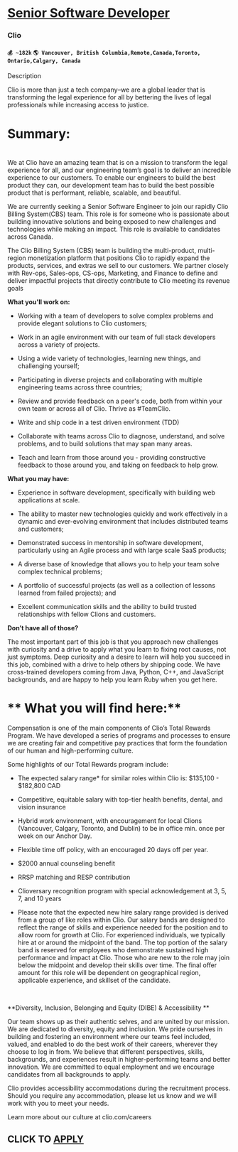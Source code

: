 # [Senior Software Developer](https://www.remotewlb.com/apply/senior-software-developer-83454)  
### Clio  
#### `💰 ~182k` `🌎 Vancouver, British Columbia,Remote,Canada,Toronto, Ontario,Calgary, Canada`  

Description

Clio is more than just a tech company–we are a global leader that is transforming the legal experience for all by bettering the lives of legal professionals while increasing access to justice.

#  **Summary:**

#

We at Clio have an amazing team that is on a mission to transform the legal experience for all, and our engineering team’s goal is to deliver an incredible experience to our customers. To enable our engineers to build the best product they can, our development team has to build the best possible product that is performant, reliable, scalable, and beautiful.

We are currently seeking a Senior Software Engineer to join our rapidly Clio Billing System(CBS) team. This role is for someone who is passionate about building innovative solutions and being exposed to new challenges and technologies while making an impact. This role is available to candidates across Canada.

The Clio Billing System (CBS) team is building the multi-product, multi-region monetization platform that positions Clio to rapidly expand the products, services, and extras we sell to our customers. We partner closely with Rev-ops, Sales-ops, CS-ops, Marketing, and Finance to define and deliver impactful projects that directly contribute to Clio meeting its revenue goals

 **What you'll work on:**

  * Working with a team of developers to solve complex problems and provide elegant solutions to Clio customers;

  * Work in an agile environment with our team of full stack developers across a variety of projects.

  * Using a wide variety of technologies, learning new things, and challenging yourself;

  * Participating in diverse projects and collaborating with multiple engineering teams across three countries; 

  * Review and provide feedback on a peer's code, both from within your own team or across all of Clio. Thrive as #TeamClio. 

  * Write and ship code in a test driven environment (TDD)

  * Collaborate with teams across Clio to diagnose, understand, and solve problems, and to build solutions that may span many areas.

  * Teach and learn from those around you - providing constructive feedback to those around you, and taking on feedback to help grow.

 **What you may have:**

  * Experience in software development, specifically with building web applications at scale. 

  * The ability to master new technologies quickly and work effectively in a dynamic and ever-evolving environment that includes distributed teams and customers;

  * Demonstrated success in mentorship in software development, particularly using an Agile process and with large scale SaaS products;

  * A diverse base of knowledge that allows you to help your team solve complex technical problems;

  * A portfolio of successful projects (as well as a collection of lessons learned from failed projects); and

  * Excellent communication skills and the ability to build trusted relationships with fellow Clions and customers. 

**Don’t have all of those?**

The most important part of this job is that you approach new challenges with curiosity and a drive to apply what you learn to fixing root causes, not just symptoms. Deep curiosity and a desire to learn will help you succeed in this job, combined with a drive to help others by shipping code. We have cross-trained developers coming from Java, Python, C++, and JavaScript backgrounds, and are happy to help you learn Ruby when you get here.

#  ** **What you will find here:****

Compensation is one of the main components of Clio’s Total Rewards Program. We have developed a series of programs and processes to ensure we are creating fair and competitive pay practices that form the foundation of our human and high-performing culture.  
  
Some highlights of our Total Rewards program include:  

  * The expected salary range* for similar roles within Clio is: $135,100 - $182,800 CAD

  * Competitive, equitable salary with top-tier health benefits, dental, and vision insurance 

  * Hybrid work environment, with encouragement for local Clions (Vancouver, Calgary, Toronto, and Dublin) to be in office min. once per week on our Anchor Day. 

  * Flexible time off policy, with an encouraged 20 days off per year.

  * $2000 annual counseling benefit

  * RRSP matching and RESP contribution 

  * Clioversary recognition program with special acknowledgement at 3, 5, 7, and 10 years

* Please note that the expected new hire salary range provided is derived from a group of like roles within Clio. Our salary bands are designed to reflect the range of skills and experience needed for the position and to allow room for growth at Clio. For experienced individuals, we typically hire at or around the midpoint of the band. The top portion of the salary band is reserved for employees who demonstrate sustained high performance and impact at Clio. Those who are new to the role may join below the midpoint and develop their skills over time. The final offer amount for this role will be dependent on geographical region, applicable experience, and skillset of the candidate.

​

 **Diversity, Inclusion, Belonging and Equity (DIBE) & Accessibility **

Our team shows up as their authentic selves, and are united by our mission. We are dedicated to diversity, equity and inclusion. We pride ourselves in building and fostering an environment where our teams feel included, valued, and enabled to do the best work of their careers, wherever they choose to log in from. We believe that different perspectives, skills, backgrounds, and experiences result in higher-performing teams and better innovation. We are committed to equal employment and we encourage candidates from all backgrounds to apply.

Clio provides accessibility accommodations during the recruitment process. Should you require any accommodation, please let us know and we will work with you to meet your needs.

Learn more about our culture at clio.com/careers

  
## CLICK TO [APPLY](https://www.remotewlb.com/apply/senior-software-developer-83454)

